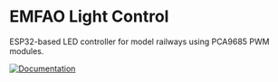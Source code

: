 # EMFAO Light Control

ESP32-based LED controller for model railways using PCA9685 PWM modules.


[![Documentation](https://img.shields.io/badge/docs-doxygen-blue.svg)](https://emor3j.github.io/emfao-light_control/)